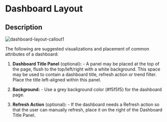 # Dashboard Layout 

## Description
![dashboard-layout-callout1](img/dashboard-layout-callout1.jpg)

The following are suggested visualizations and placement of common attributes of a dashboard:

  1. **Dashboard Title Panel** (optional)**:**
    - A panel may be placed at the top of the page, flush to the top/left/right with a white background. This space may be used to contain a dashboard title, refresh action or trend filter. Place the title left-aligned within this panel.

  1. **Background:**
    - Use a grey background color (#f5f5f5) for the dashboard page.

  1. **Refresh Action** (optional)**:**
    - If the dashboard needs a Refresh action so that the user can manually refresh, place it on the right of the Dashboard Title Panel.
